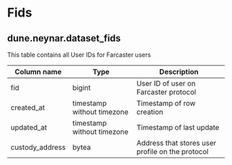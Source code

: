 # Fids

## **dune.neynar.dataset_fids**

This table contains all User IDs for Farcaster users

| **Column name**       | **Type**                        | **Description**                                          |
| --------------------- | ------------------------------- | -------------------------------------------------------- |
| fid                   | bigint                          | User ID of user on Farcaster protocol                    |
| created\_at           | timestamp without timezone      | Timestamp of row creation                                |
| updated\_at           | timestamp without timezone      | Timestamp of last update                                 |
| custody\_address      | bytea                           | Address that stores user profile on the protocol         |
